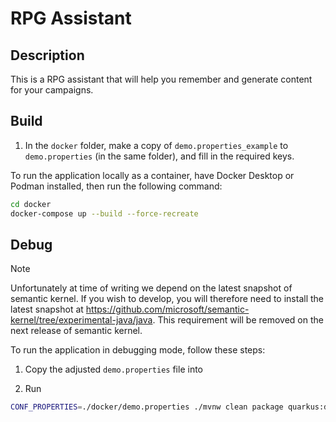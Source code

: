# RPG Assistant

## Description

This is a RPG assistant that will help you remember and generate content for your campaigns.

## Build

1. In the `docker` folder, make a copy of `demo.properties_example` to `demo.properties` (in the same folder), and fill in the required keys.

To run the application locally as a container, have Docker Desktop or Podman installed, then run the following command:

```bash
cd docker
docker-compose up --build --force-recreate
```

## Debug

> [!NOTE]
> Unfortunately at time of writing we depend on the latest snapshot of semantic kernel.
> If you wish to develop, you will therefore need to install the latest snapshot at https://github.com/microsoft/semantic-kernel/tree/experimental-java/java.
> This requirement will be removed on the next release of semantic kernel.

To run the application in debugging mode, follow these steps:

1. Copy the adjusted `demo.properties` file into

2. Run
```bash
CONF_PROPERTIES=./docker/demo.properties ./mvnw clean package quarkus:dev
```
